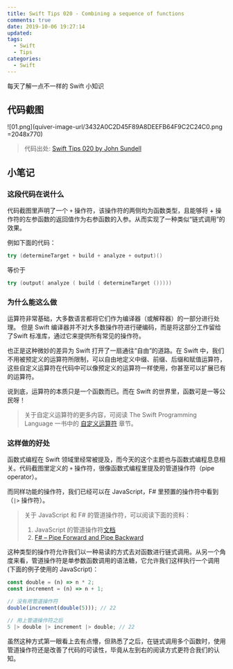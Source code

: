 ```yaml
---
title: Swift Tips 020 - Combining a sequence of functions
comments: true
date: 2019-10-06 19:27:14
updated:
tags:
  - Swift
  - Tips
categories:
  - Swift
---
```


每天了解一点不一样的 Swift 小知识

<!-- more -->

## 代码截图

![01.png](quiver-image-url/3432A0C2D45F89A8DEEFB64F9C2C24C0.png =2048x770)

> 代码出处: [Swift Tips 020 by John Sundell](https://github.com/JohnSundell/SwiftTips#20-combining-a-sequence-of-functions)

## 小笔记

### 这段代码在说什么

代码截图里声明了一个 `+` 操作符，该操作符的两侧均为函数类型，且能够将 + 操作符的左参函数的返回值作为右参函数的入参。从而实现了一种类似“链式调用”的效果。

例如下面的代码：

```swift
try (determineTarget + build + analyze + output)()
```

等价于

```swift
try (output( analyze ( build ( determineTarget ()))))
```

### 为什么能这么做

运算符非常基础，大多数语言都将它们作为编译器（或解释器）的一部分进行处理。 但是 Swift 编译器并不对大多数操作符进行硬编码，而是将这部分工作留给了Swift 标准库，通过它来提供所有常见的操作符。

也正是这种微妙的差异为 Swift 打开了一扇通往“自由”的道路。在 Swift 中，我们不用被预定义的运算符所限制，可以自由地定义中缀、前缀、后缀和赋值运算符，这些自定义运算符在代码中可以像预定义的运算符一样使用，你甚至可以扩展已有的运算符。

说到底，运算符的本质只是一个函数而已。而在 Swift 的世界里，函数可是一等公民呀！

> 关于自定义运算符的更多内容，可阅读 The Swift Programming Language 一书中的 [自定义运算符](https://swiftgg.gitbook.io/swift/swift-jiao-cheng/26_advanced_operators#custom-operators) 章节。

### 这样做的好处

函数式编程在 Swift 领域里经常被提及，而今天的这个主题也与函数式编程息息相关。代码截图里定义的 `+` 操作符，很像函数式编程里提及的管道操作符（pipe operator）。

而同样功能的操作符，我们已经可以在 JavaScript，F# 里预置的操作符中看到（`|>` 操作符）。

> 关于 JavaScript 和 F# 的管道操作符，可以阅读下面的资料：
>
> 1. JavaScript 的管道操作符[文档](https://developer.mozilla.org/zh-CN/docs/Web/JavaScript/Reference/Operators/管道操作符)
> 2. [F# – Pipe Forward and Pipe Backward](https://theburningmonk.com/2011/09/fsharp-pipe-forward-and-pipe-backward/)

这种类型的操作符允许我们以一种易读的方式去对函数进行链式调用。从另一个角度来看，管道操作符是单参数函数调用的语法糖，它允许我们这样执行一个调用(下面的例子使用的 JavaScript)：

```js
const double = (n) => n * 2;
const increment = (n) => n + 1;

// 没有用管道操作符
double(increment(double(5))); // 22

// 用上管道操作符之后
5 |> double |> increment |> double; // 22
```

虽然这种方式第一眼看上去有点懵，但熟悉了之后，在链式调用多个函数时，使用管道操作符还是改善了代码的可读性，毕竟从左到右的阅读方式更符合我们的认知。
